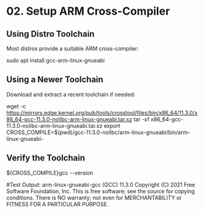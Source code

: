 # 02. Setup ARM Cross-Compiler

## Using Distro Toolchain

Most distros provide a suitable ARM cross-compiler:

sudo apt install gcc-arm-linux-gnueabi

## Using a Newer Toolchain

Download and extract a recent toolchain if needed:

wget -c https://mirrors.edge.kernel.org/pub/tools/crosstool/files/bin/x86_64/11.3.0/x86_64-gcc-11.3.0-nolibc-arm-linux-gnueabi.tar.xz
tar -xf x86_64-gcc-11.3.0-nolibc-arm-linux-gnueabi.tar.xz
export CROSS_COMPILE=$(pwd)/gcc-11.3.0-nolibc/arm-linux-gnueabi/bin/arm-linux-gnueabi-

## Verify the Toolchain

${CROSS_COMPILE}gcc --version

#Test Output:
arm-linux-gnueabi-gcc (GCC) 11.3.0
Copyright (C) 2021 Free Software Foundation, Inc.
This is free software; see the source for copying conditions.  There is NO
warranty; not even for MERCHANTABILITY or FITNESS FOR A PARTICULAR PURPOSE.

